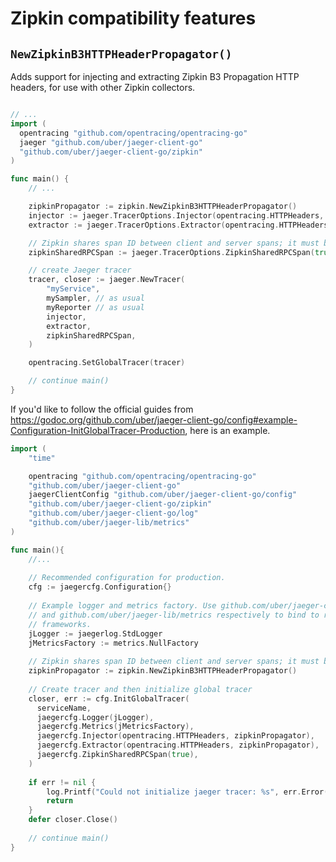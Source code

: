 # Zipkin compatibility features

## `NewZipkinB3HTTPHeaderPropagator()`

Adds support for injecting and extracting Zipkin B3 Propagation HTTP headers,
for use with other Zipkin collectors.

```go

// ...
import (
  opentracing "github.com/opentracing/opentracing-go"
  jaeger "github.com/uber/jaeger-client-go"
  "github.com/uber/jaeger-client-go/zipkin"
)

func main() {
	// ...

	zipkinPropagator := zipkin.NewZipkinB3HTTPHeaderPropagator()
	injector := jaeger.TracerOptions.Injector(opentracing.HTTPHeaders, zipkinPropagator)
	extractor := jaeger.TracerOptions.Extractor(opentracing.HTTPHeaders, zipkinPropagator)

	// Zipkin shares span ID between client and server spans; it must be enabled via the following option.
	zipkinSharedRPCSpan := jaeger.TracerOptions.ZipkinSharedRPCSpan(true)

	// create Jaeger tracer
	tracer, closer := jaeger.NewTracer(
		"myService",
		mySampler, // as usual
		myReporter // as usual
		injector,
		extractor,
		zipkinSharedRPCSpan,
	)

	opentracing.SetGlobalTracer(tracer)

    // continue main()
}
```

If you'd like to follow the official guides from https://godoc.org/github.com/uber/jaeger-client-go/config#example-Configuration-InitGlobalTracer-Production, here is an example.

```go
import (
	"time"

	opentracing "github.com/opentracing/opentracing-go"
	"github.com/uber/jaeger-client-go"
	jaegerClientConfig "github.com/uber/jaeger-client-go/config"
	"github.com/uber/jaeger-client-go/zipkin"
	"github.com/uber/jaeger-client-go/log"
	"github.com/uber/jaeger-lib/metrics"
)

func main(){
	//...
	
	// Recommended configuration for production.
	cfg := jaegercfg.Configuration{}
	
	// Example logger and metrics factory. Use github.com/uber/jaeger-client-go/log
	// and github.com/uber/jaeger-lib/metrics respectively to bind to real logging and metrics
	// frameworks.
	jLogger := jaegerlog.StdLogger
	jMetricsFactory := metrics.NullFactory
	 
	// Zipkin shares span ID between client and server spans; it must be enabled via the following option.
	zipkinPropagator := zipkin.NewZipkinB3HTTPHeaderPropagator()
	 
	// Create tracer and then initialize global tracer
	closer, err := cfg.InitGlobalTracer(
	  serviceName,
	  jaegercfg.Logger(jLogger),
	  jaegercfg.Metrics(jMetricsFactory),
	  jaegercfg.Injector(opentracing.HTTPHeaders, zipkinPropagator),
	  jaegercfg.Extractor(opentracing.HTTPHeaders, zipkinPropagator),
	  jaegercfg.ZipkinSharedRPCSpan(true),
	)
	
	if err != nil {
	    log.Printf("Could not initialize jaeger tracer: %s", err.Error())
	    return
	}
	defer closer.Close()
	
	// continue main()
}

```
